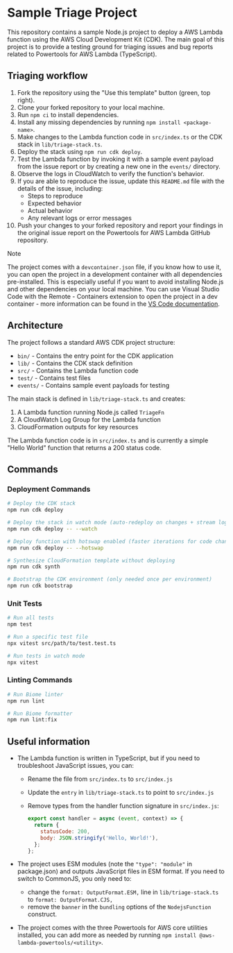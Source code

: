 # Sample Triage Project

This repository contains a sample Node.js project to deploy a AWS Lambda function using the AWS Cloud Development Kit (CDK). The main goal of this project is to provide a testing ground for triaging issues and bug reports related to Powertools for AWS Lambda (TypeScript).

## Triaging workflow

1. Fork the repository using the "Use this template" button (green, top right).
2. Clone your forked repository to your local machine.
3. Run `npm ci` to install dependencies.
4. Install any missing dependencies by running `npm install <package-name>`.
5. Make changes to the Lambda function code in `src/index.ts` or the CDK stack in `lib/triage-stack.ts`.
6. Deploy the stack using `npm run cdk deploy`.
7. Test the Lambda function by invoking it with a sample event payload from the issue report or by creating a new one in the `events/` directory.
8. Observe the logs in CloudWatch to verify the function's behavior.
9. If you are able to reproduce the issue, update this `README.md` file with the details of the issue, including:
   - Steps to reproduce
   - Expected behavior
   - Actual behavior
   - Any relevant logs or error messages
10. Push your changes to your forked repository and report your findings in the original issue report on the Powertools for AWS Lambda GitHub repository.

> [!note]
> The project comes with a `devcontainer.json` file, if you know how to use it, you can open the project in a development container with all dependencies pre-installed. This is especially useful if you want to avoid installing Node.js and other dependencies on your local machine. You can use Visual Studio Code with the Remote - Containers extension to open the project in a dev container - more information can be found in the [VS Code documentation](https://code.visualstudio.com/docs/devcontainers/containers).

## Architecture

The project follows a standard AWS CDK project structure:

- `bin/` - Contains the entry point for the CDK application
- `lib/` - Contains the CDK stack definition
- `src/` - Contains the Lambda function code
- `test/` - Contains test files
- `events/` - Contains sample event payloads for testing

The main stack is defined in `lib/triage-stack.ts` and creates:

1. A Lambda function running Node.js called `TriageFn`
2. A CloudWatch Log Group for the Lambda function
3. CloudFormation outputs for key resources

The Lambda function code is in `src/index.ts` and is currently a simple "Hello World" function that returns a 200 status code.

## Commands

### Deployment Commands

```bash
# Deploy the CDK stack
npm run cdk deploy

# Deploy the stack in watch mode (auto-redeploy on changes + stream logs)
npm run cdk deploy -- --watch

# Deploy function with hotswap enabled (faster iterations for code changes)
npm run cdk deploy -- --hotswap

# Synthesize CloudFormation template without deploying
npm run cdk synth

# Bootstrap the CDK environment (only needed once per environment)
npm run cdk bootstrap
```

### Unit Tests

```bash
# Run all tests
npm test

# Run a specific test file
npx vitest src/path/to/test.test.ts

# Run tests in watch mode
npx vitest
```

### Linting Commands

```bash
# Run Biome linter
npm run lint

# Run Biome formatter
npm run lint:fix
```

## Useful information

- The Lambda function is written in TypeScript, but if you need to troubleshoot JavaScript issues, you can:
  - Rename the file from `src/index.ts` to `src/index.js`
  - Update the `entry` in `lib/triage-stack.ts` to point to `src/index.js`
  - Remove types from the handler function signature in `src/index.js`:

    ```javascript
    export const handler = async (event, context) => {
      return {
        statusCode: 200,
        body: JSON.stringify('Hello, World!'),
      };
    };
    ```

- The project uses ESM modules (note the `"type": "module"` in package.json) and outputs JavaScript files in ESM format. If you need to switch to CommonJS, you only need to:
  - change the `format: OutputFormat.ESM,` line in `lib/triage-stack.ts` to `format: OutputFormat.CJS,`
  - remove the `banner` in the `bundling` options of the `NodejsFunction` construct.
- The project comes with the three Powertools for AWS core utilities installed, you can add more as needed by running `npm install @aws-lambda-powertools/<utility>`.
